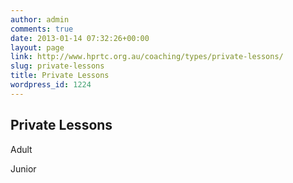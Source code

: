 ```yaml
---
author: admin
comments: true
date: 2013-01-14 07:32:26+00:00
layout: page
link: http://www.hprtc.org.au/coaching/types/private-lessons/
slug: private-lessons
title: Private Lessons
wordpress_id: 1224
---
```


## Private Lessons




Adult







Junior



